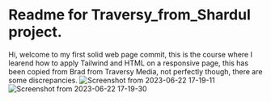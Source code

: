 # Readme for Traversy_from_Shardul project.
Hi, welcome to my first solid web page commit, this is the course where I learend how to apply Tailwind and HTML on a responsive page, this has been copied from Brad from Traversy Media, not perfectly though, there are some discrepancies.
![Screenshot from 2023-06-22 17-19-11](https://github.com/2fast4uok/Traversy_from_Shardul/assets/134356948/b8865f95-3257-436e-a50e-e7ee8e6ec088)
![Screenshot from 2023-06-22 17-19-30](https://github.com/2fast4uok/Traversy_from_Shardul/assets/134356948/062f9f9f-bdc8-4968-9715-019c8bd4d2eb)
